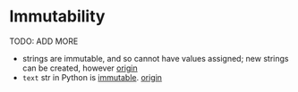 # Immutability

TODO: ADD MORE

- strings are immutable, and so cannot have values assigned; new strings can be created, however [origin](./exercise-concepts/phone-number.md)
- `text` str in Python is [immutable](https://docs.python.org/3/library/stdtypes.html#text-sequence-type-str). [origin](./exercise-concepts/reverse-string.md)
